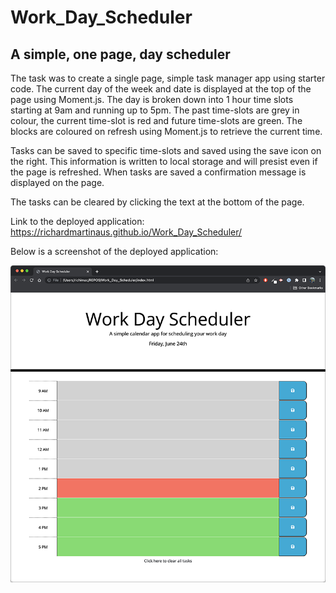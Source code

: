 # Work_Day_Scheduler

## A simple, one page, day scheduler

The task was to create a single page, simple task manager app using starter code. The current day of the week and date is displayed at the top of the page using Moment.js. The day is broken down into 1 hour time slots starting at 9am and running up to 5pm. The past time-slots are grey in colour, the current time-slot is red and future time-slots are green. The blocks are coloured on refresh using Moment.js to retrieve the current time. 

Tasks can be saved to specific time-slots and saved using the save icon on the right. This information is written to local storage and will presist even if the page is refreshed. When tasks are saved a confirmation message is displayed on the page.

The tasks can be cleared by clicking the text at the bottom of the page.

Link to the deployed application: https://richardmartinaus.github.io/Work_Day_Scheduler/

Below is a screenshot of the deployed application:

![Screenshot of working scheduler](assets/images/screenshot01.png?raw=true)

